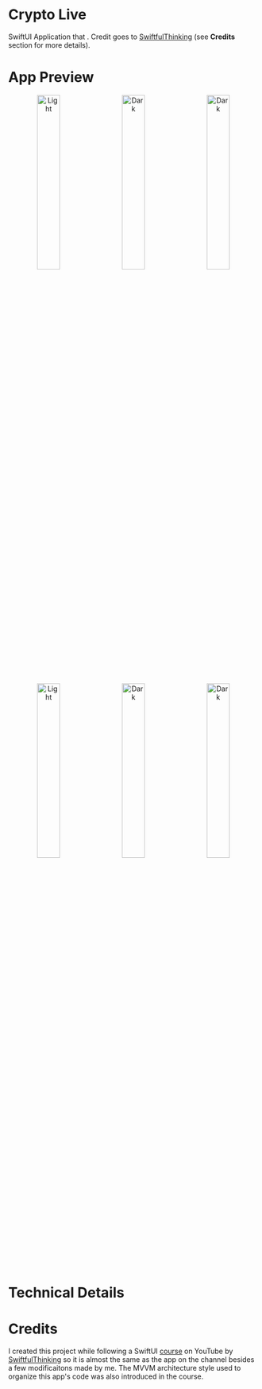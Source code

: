# Crypto Live
SwiftUI Application that . Credit goes to [SwiftfulThinking](https://www.youtube.com/@SwiftfulThinking]SwiftfulThinking) (see **Credits** section for more details).

# App Preview
<p align="center">
  <img alt="Light" src="https://imgur.com/zfTrjgD.gif" width="30%">
&nbsp; &nbsp;
  <img alt="Dark" src="https://imgur.com/wEO6BqK.gif" width="30%">
&nbsp; &nbsp;
  <img alt="Dark" src="https://imgur.com/k3UHLI6.gif" width="30%">
</p>

<p align="center">
  <img alt="Light" src="https://imgur.com/ednhLDU.gif" width="30%">
&nbsp; &nbsp;
  <img alt="Dark" src="https://imgur.com/MPQ4WxP.gif" width="30%">
&nbsp; &nbsp;
  <img alt="Dark" src="https://imgur.com/qiXtZiZ.gif" width="30%">
</p>


# Technical Details

# Credits
I created this project while following a SwiftUI [course](https://www.youtube.com/playlist?list=PLwvDm4Vfkdpha5eVTjLM0eRlJ7-yDDwBk) on YouTube by [SwiftfulThinking](https://www.youtube.com/@SwiftfulThinking]SwiftfulThinking) so it is almost the same as the app on the channel besides a few modificaitons made by me. The MVVM architecture style used to organize this app's code was also introduced in the course.
